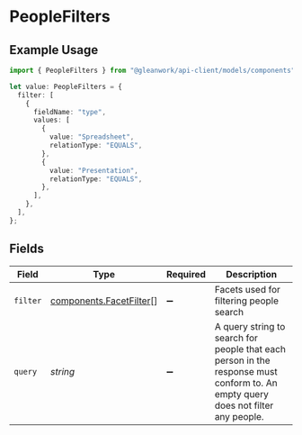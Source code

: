 # PeopleFilters

## Example Usage

```typescript
import { PeopleFilters } from "@gleanwork/api-client/models/components";

let value: PeopleFilters = {
  filter: [
    {
      fieldName: "type",
      values: [
        {
          value: "Spreadsheet",
          relationType: "EQUALS",
        },
        {
          value: "Presentation",
          relationType: "EQUALS",
        },
      ],
    },
  ],
};
```

## Fields

| Field                                                                                                                            | Type                                                                                                                             | Required                                                                                                                         | Description                                                                                                                      |
| -------------------------------------------------------------------------------------------------------------------------------- | -------------------------------------------------------------------------------------------------------------------------------- | -------------------------------------------------------------------------------------------------------------------------------- | -------------------------------------------------------------------------------------------------------------------------------- |
| `filter`                                                                                                                         | [components.FacetFilter](../../models/components/facetfilter.md)[]                                                               | :heavy_minus_sign:                                                                                                               | Facets used for filtering people search                                                                                          |
| `query`                                                                                                                          | *string*                                                                                                                         | :heavy_minus_sign:                                                                                                               | A query string to search for people that each person in the response must conform to. An empty query does not filter any people. |